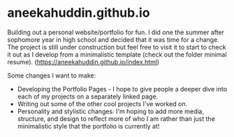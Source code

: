 # aneekahuddin.github.io

Building out a personal website/portfolio for fun. I did one the summer after sophomore year in high school and decided that it was time for a change. The project is still under construction but feel free to visit it to start to check it out as I develop from a minimalistic template (check out the folder minimal resume). (https://aneekahuddin.github.io/index.html)

Some changes I want to make:
- Developing the Portfolio Pages - I hope to give people a deeper dive into each of my projects on a separately linked page. 
- Writing out some of the other cool projects I've worked on. 
- Personality and stylistic changes: I'm hoping to add more media, structure, and design to reflect more of who I am rather than just the minimalistic style that the portfolio is currently at!
